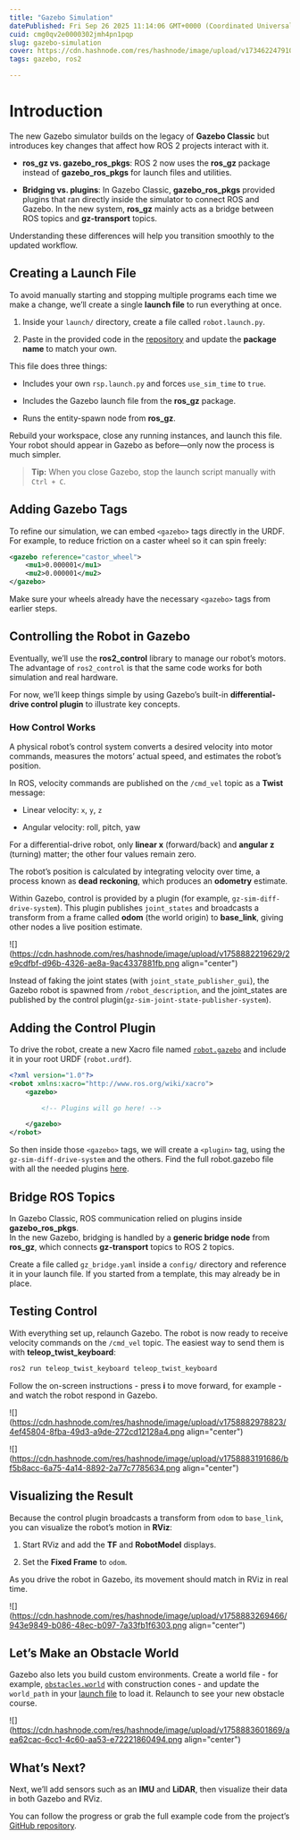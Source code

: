 ```yaml
---
title: "Gazebo Simulation"
datePublished: Fri Sep 26 2025 11:14:06 GMT+0000 (Coordinated Universal Time)
cuid: cmg0qv2e0000302jmh4pn1pqp
slug: gazebo-simulation
cover: https://cdn.hashnode.com/res/hashnode/image/upload/v1734622479108/69411e4b-b379-44bc-832e-4d546a4c2c5a.png
tags: gazebo, ros2

---
```


# Introduction

The new Gazebo simulator builds on the legacy of **Gazebo Classic** but introduces key changes that affect how ROS 2 projects interact with it.

* **ros\_gz vs. gazebo\_ros\_pkgs**: ROS 2 now uses the **ros\_gz** package instead of **gazebo\_ros\_pkgs** for launch files and utilities.
    
* **Bridging vs. plugins**: In Gazebo Classic, **gazebo\_ros\_pkgs** provided plugins that ran directly inside the simulator to connect ROS and Gazebo. In the new system, **ros\_gz** mainly acts as a bridge between ROS topics and **gz-transport** topics.
    

Understanding these differences will help you transition smoothly to the updated workflow.

## Creating a Launch File

To avoid manually starting and stopping multiple programs each time we make a change, we’ll create a single **launch file** to run everything at once.

1. Inside your `launch/` directory, create a file called `robot.launch.py`.
    
2. Paste in the provided code in the [repository](https://github.com/adoodevv/diffbot_tut/blob/main/launch/robot.launch.py) and update the **package name** to match your own.
    

This file does three things:

* Includes your own `rsp.launch.py` and forces `use_sim_time` to `true`.
    
* Includes the Gazebo launch file from the **ros\_gz** package.
    
* Runs the entity-spawn node from **ros\_gz**.
    

Rebuild your workspace, close any running instances, and launch this file. Your robot should appear in Gazebo as before—only now the process is much simpler.

> **Tip:** When you close Gazebo, stop the launch script manually with `Ctrl + C`.

## Adding Gazebo Tags

To refine our simulation, we can embed `<gazebo>` tags directly in the URDF. For example, to reduce friction on a caster wheel so it can spin freely:

```xml
<gazebo reference="castor_wheel">
    <mu1>0.000001</mu1>
    <mu2>0.000001</mu2>
</gazebo>
```

Make sure your wheels already have the necessary `<gazebo>` tags from earlier steps.

## Controlling the Robot in Gazebo

Eventually, we’ll use the **ros2\_control** library to manage our robot’s motors. The advantage of `ros2_control` is that the same code works for both simulation and real hardware.

For now, we’ll keep things simple by using Gazebo’s built-in **differential-drive control plugin** to illustrate key concepts.

### How Control Works

A physical robot’s control system converts a desired velocity into motor commands, measures the motors’ actual speed, and estimates the robot’s position.

In ROS, velocity commands are published on the `/cmd_vel` topic as a **Twist** message:

* Linear velocity: `x`, `y`, `z`
    
* Angular velocity: roll, pitch, yaw
    

For a differential-drive robot, only **linear x** (forward/back) and **angular z** (turning) matter; the other four values remain zero.

The robot’s position is calculated by integrating velocity over time, a process known as **dead reckoning**, which produces an **odometry** estimate.

Within Gazebo, control is provided by a plugin (for example, `gz-sim-diff-drive-system`). This plugin publishes `joint_states` and broadcasts a transform from a frame called **odom** (the world origin) to **base\_link**, giving other nodes a live position estimate.

![](https://cdn.hashnode.com/res/hashnode/image/upload/v1758882219629/2e9cdfbf-d96b-4326-ae8a-9ac4337881fb.png align="center")

Instead of faking the joint states (with `joint_state_publisher_gui`), the Gazebo robot is spawned from `/robot_description`, and the joint\_states are published by the control plugin(`gz-sim-joint-state-publisher-system`).

## Adding the Control Plugin

To drive the robot, create a new Xacro file named [`robot.gazebo`](https://github.com/adoodevv/diffbot_tut/blob/main/urdf/robot.gazebo) and include it in your root URDF (`robot.urdf`).

```xml
<?xml version="1.0"?>
<robot xmlns:xacro="http://www.ros.org/wiki/xacro">
    <gazebo>

        <!-- Plugins will go here! -->

    </gazebo>
</robot>
```

So then inside those `<gazebo>` tags, we will create a `<plugin>` tag, using the `gz-sim-diff-drive-system` and the others. Find the full robot.gazebo file with all the needed plugins [here](https://github.com/adoodevv/diffbot_tut/blob/main/urdf/robot.gazebo).

## Bridge ROS Topics

In Gazebo Classic, ROS communication relied on plugins inside **gazebo\_ros\_pkgs**.  
In the new Gazebo, bridging is handled by a **generic bridge node** from **ros\_gz**, which connects **gz-transport** topics to ROS 2 topics.

Create a file called `gz_bridge.yaml` inside a `config/` directory and reference it in your launch file. If you started from a template, this may already be in place.

## Testing Control

With everything set up, relaunch Gazebo. The robot is now ready to receive velocity commands on the `/cmd_vel` topic. The easiest way to send them is with **teleop\_twist\_keyboard**:

```bash
ros2 run teleop_twist_keyboard teleop_twist_keyboard
```

Follow the on-screen instructions - press **i** to move forward, for example - and watch the robot respond in Gazebo.

![](https://cdn.hashnode.com/res/hashnode/image/upload/v1758882978823/4ef45804-8fba-49d3-a9de-272cd12128a4.png align="center")

![](https://cdn.hashnode.com/res/hashnode/image/upload/v1758883191686/bf5b8acc-6a75-4a14-8892-2a77c7785634.png align="center")

## Visualizing the Result

Because the control plugin broadcasts a transform from `odom` to `base_link`, you can visualize the robot’s motion in **RViz**:

1. Start RViz and add the **TF** and **RobotModel** displays.
    
2. Set the **Fixed Frame** to `odom`.
    

As you drive the robot in Gazebo, its movement should match in RViz in real time.

![](https://cdn.hashnode.com/res/hashnode/image/upload/v1758883269466/943e9849-b086-48ec-b097-7a33fb1f6303.png align="center")

## Let’s Make an Obstacle World

Gazebo also lets you build custom environments. Create a world file - for example, [`obstacles.world`](https://github.com/adoodevv/diffbot_tut/blob/main/worlds/obstacles.world) with construction cones - and update the `world_path` in your [launch file](https://github.com/adoodevv/diffbot_tut/blob/main/launch/robot.launch.py) to load it. Relaunch to see your new obstacle course.

![](https://cdn.hashnode.com/res/hashnode/image/upload/v1758883601869/aea62cac-6cc1-4c60-aa53-e72221860494.png align="center")

## What’s Next?

Next, we’ll add sensors such as an **IMU** and **LiDAR**, then visualize their data in both Gazebo and RViz.

You can follow the progress or grab the full example code from the project’s [GitHub repository](https://github.com/adoodevv/diffbot_tut).